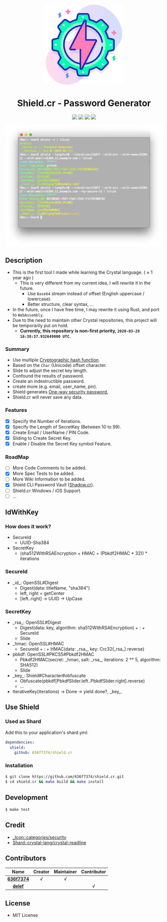 <div align = "center"><img src="images/icon.png" width="256" height="256" /></div>

<div align = "center">
  <h1>Shield.cr - Password Generator</h1>
</div>

<p align="center">
  <a href="https://crystal-lang.org">
    <img src="https://img.shields.io/badge/built%20with-crystal-000000.svg" /></a>
  <a href="https://travis-ci.org/636f7374/shield.cr">
    <img src="https://api.travis-ci.org/636f7374/shield.cr.svg" /></a>
  <a href="https://github.com/636f7374/shield.cr/releases">
    <img src="https://img.shields.io/github/release/636f7374/shield.cr.svg" /></a>
  <a href="https://github.com/636f7374/shield.cr/blob/master/license">
  	<img src="https://img.shields.io/github/license/636f7374/shield.cr.svg"></a>
</p>

<div align = "center"><a href=""><img src="images/terminal.png"></a></div>

## Description

* This is the first tool I made while learning the Crystal language. ( ≈ 1 year ago )
  * This is very different from my current idea, I will rewrite it in the future.
    * Use `Base64` stream instead of offset (English uppercase / lowercase).
    * Better structure, clear syntax, ...
* In the future, once I have free time, I may rewrite it using Rust, and port to `WebAssembly`.
* Due to the need to maintain other Crystal repositories, this project will be temporarily put on hold.
  * **Currently, this repository is non-first priority, `2020-03-29 16:38:37.932649000 UTC`.**


### Summary

* Use multiple [Cryptographic hash function](https://en.wikipedia.org/wiki/Cryptographic_hash_function).
* Based on the `Char` (Unicode) offset character.
* Slide to adjust the secret key length.
* Confound the results of password.
* Create an indestructible password.
* create more (e.g. email, user_name, pin).
* Shield generates [One-way security password.](https://en.wikipedia.org/wiki/One-way_compression_function)
* Shield.cr will never save any data.

### Features

* [X] Specify the Number of Iterations.
* [X] Specify the Length of SecretKey (Between 10 to 99).
* [X] Create Email / UserName / PIN Code.
* [X] Sliding to Create Secret Key.
* [X] Enable / Disable the Secret Key symbol Feature.

### RoadMap

* [ ] More Code Comments to be added.
* [X] More Spec Tests to be added.
* [ ] More Wiki Information to be added.
* [X] Shield CLI Password Vault ([Shadow.cr](https://github.com/636f7374/shadow.cr)).
* [ ] Shield.cr Windows / iOS Support.
* [ ] ...

## IdWithKey

### How does it work?

* SecureId
  * UUID-Sha384
* SecretKey
  * (sha512WithRSAEncryption + HMAC + (Pbkdf2HMAC \* 32)) * iterations

### SecureId

* \_id\_: OpenSSL#Digest
  * Digest(data: titleName, "sha384")
  * left, right = getCenter
  * [left..right] -> UUID -> UpCase

### SecretKey

* \_rsa\_: OpenSSL#Digest
  * Digest(data: key, algorithm: sha512WithRSAEncryption) + : + SecureId
  * Slide
* \_hmac: OpenSSL#HMAC
  * SecureId + : + HMAC(data: \_rsa\_, key: Crc32(\_rsa\_).reverse)
* pbkdf: OpenSSL#PKCS5#Pbkdf2HMAC
  * Pbkdf2HMAC(secret: \_hmac, salt: \_rsa\_, iterations: 2 ** 5, algorithm: SHA512)
  * Slide
* \_key\_: Shield#Character#obfuscate
  * Obfuscate(pbkdf[PbkdfSlider.left..PbkdfSlider.right].reverse)
  * ...
* IterativeKey(iterations) -> Done -> yield done?, \_key\_.

## Use Shield

### Used as Shard

Add this to your application's shard.yml:

```yaml
dependencies:
  shield:
    github: 636f7374/shield.cr
```

### Installation

```bash
$ git clone https://github.com/636f7374/shield.cr.git
$ cd shield.cr && make build && make install
```

## Development

```bash
$ make test
```

## Credit

* [\_Icon::categories/security](https://www.flaticon.com/packs/security-62)
* [Shard::crystal-lang/crystal-readline](https://github.com/crystal-lang/crystal-readline)

## Contributors

|Name|Creator|Maintainer|Contributor|
|:---:|:---:|:---:|:---:|
|**[636f7374](https://github.com/636f7374)**|√|√||
|**[delef](https://github.com/delef)**|||√|

## License

* MIT License
